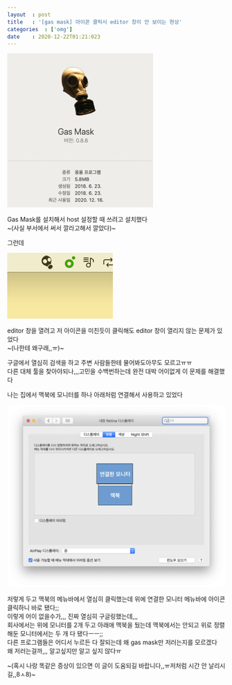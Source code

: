 ```yaml
---
layout  : post
title   : '[gas mask] 아이콘 클릭시 editor 창이 안 보이는 현상'
categories  : ['omg']
date    : 2020-12-22T01:21:023
---
```


![gasmask1](/public/img/gasmask1.png)

Gas Mask를 설치해서 host 설정할 때 쓰려고 설치했다  
~(사실 부서에서 써서 깔라고해서 깔았다)~  

그런데

![gasmask2](/public/img/gasmask2.png)

editor 창을 열려고 저 아이콘을 미친듯이 클릭해도 editor 창이 열리지 않는 문제가 있었다  
~(나한테 왜구래,,ㅠ)~  

구글에서 열심히 검색을 하고 주변 사람들한테 물어봐도아무도 모르고ㅠㅠ  
다른 대체 툴을 찾아야되나,,,고민을 수백번하는데 완전 대박 어이없게 이 문제를 해결했다  

나는 집에서 맥북에 모니터를 하나 아래처럼 연결해서 사용하고 있었다  

![gasmask3](/public/img/gasmask3.png)

저렇게 두고 맥북의 메뉴바에서 열심히 클릭했는데 위에 연결한 모니터 메뉴바에 아이콘 클릭하니 바로 됐다;;  
이렇게 어이 없을수가,,, 진짜 열심히 구글링했는데,,,  
회사에서는 위에 모니터를 2개 두고 아래애 맥북을 뒀는데 맥북에서는 안되고 위로 정렬해둔 모니터에서는 두 개 다 됐다ㅡㅡ;;  
다른 프로그램들은 어디서 누르든 다 잘되는데 왜 gas mask만 저러는지를 모르겠다  
왜 저러는걸까,,, 알고싶지만 알고 싶지 않다ㅠ  

~(혹시 나랑 똑같은 증상이 있으면 이 글이 도움되길 바랍니다,,ㅠ저처럼 시간 안 날리시길,,8ㅅ8)~
